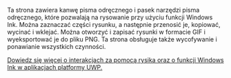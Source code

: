 ﻿Ta strona zawiera kanwę pisma odręcznego i pasek narzędzi pisma odręcznego, które pozwalają na rysowanie przy użyciu funkcji Windows Ink. Można zaznaczać części rysunku, a następnie przenosić je, kopiować, wycinać i wklejać. Można otworzyć i zapisać rysunki w formacie GIF i wyeksportować je do pliku PNG. Ta strona obsługuje także wycofywanie i ponawianie wszystkich czynności.
 
[Dowiedz się więcej o interakcjach za pomocą rysika oraz o funkcji Windows Ink w aplikacjach platformy UWP.](https://docs.microsoft.com//windows/uwp/design/input/pen-and-stylus-interactions)
